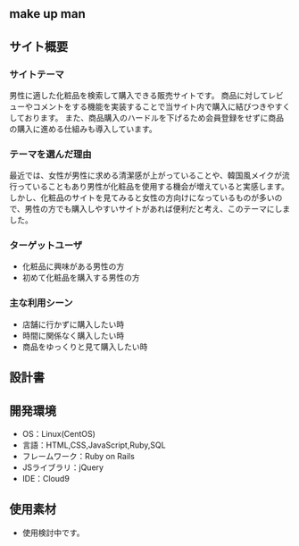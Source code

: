 # <make up man>

## make up man
## サイト概要
### サイトテーマ
男性に適した化粧品を検索して購入できる販売サイトです。  商品に対してレビューやコメントをする機能を実装することで当サイト内で購入に結びつきやすくしております。  また、商品購入のハードルを下げるため会員登録をせずに商品の購入に進める仕組みも導入しています。

### テーマを選んだ理由
最近では、女性が男性に求める清潔感が上がっていることや、韓国風メイクが流行っていることもあり男性が化粧品を使用する機会が増えていると実感します。
しかし、化粧品のサイトを見てみると女性の方向けになっているものが多いので、男性の方でも購入しやすいサイトがあれば便利だと考え、このテーマにしました。

### ターゲットユーザ
- 化粧品に興味がある男性の方
- 初めて化粧品を購入する男性の方

### 主な利用シーン
- 店舗に行かずに購入したい時
- 時間に関係なく購入したい時
- 商品をゆっくりと見て購入したい時

## 設計書


## 開発環境
- OS：Linux(CentOS)
- 言語：HTML,CSS,JavaScript,Ruby,SQL
- フレームワーク：Ruby on Rails
- JSライブラリ：jQuery
- IDE：Cloud9

## 使用素材
- 使用検討中です。